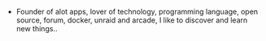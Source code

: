 - Founder of alot apps, lover of technology, programming language, open source, forum, docker, unraid and arcade, I like to discover and learn new things..
  <br>

































